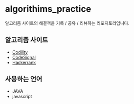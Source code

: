 # algorithims_practice

알고리즘 사이트의 해결책을 기록 / 공유 / 리뷰하는 리포지토리입니다.

## 알고리즘 사이트
- [Codility](https://app.codility.com/programmers/)
- [CodeSignal](https://app.codesignal.com/interview-practice)
- [Hackerrank](https://www.hackerrank.com)

## 사용하는 언어
- JAVA
- javascript
